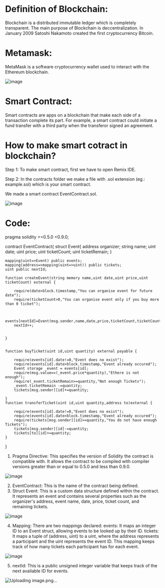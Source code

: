 # Definition of Blockchain:

Blockchain is a distributed immutable ledger which is completely transparent. The main purpose of Blockchain is deccentralization. In January 2009 Satoshi Nakamoto created the first cryptocurrency Bitcoin.

# Metamask:

MetaMask is a software cryptocurrency wallet used to interact with the Ethereum blockchain.

![image](https://github.com/krishna1632/Blockchain/assets/160998925/08cc9bb2-d8b5-4db4-b824-385a00950cd0)

# Smart Contract:

Smart contracts are apps on a blockchain that make each side of a transaction complete its part. For example, a smart contract could initiate a fund transfer with a third party when the transferor signed an agreement.

# How to make smart cotract in blockchain?

Step 1: To make smart contract, first we have to open Remix IDE.

Step 2: In the contracts folder we make a file with .sol extension (eg.: example.sol) which is your smart contract.

We made a smart contract EventContract.sol.

![image](https://github.com/krishna1632/Blockchain/assets/160998925/393eb75c-be45-4067-8f06-add7e9f00e1e)

# Code:

pragma solidity >=0.5.0 <0.9.0;

contract EventContract{
    struct Event{
        address organizer;
        string name;
        uint date;
        uint price;
        uint ticketCount;
        uint ticketRemain;
    }


    mapping(uint=>Event) public events;
    mapping(address=>mapping(uint=>uint)) public tickets;
    uint public nextId;

    function createEvent(string memory name,uint date,uint price,uint ticketCount) external {

        require(date>block.timestamp,"You can organise event for future date");
        require(ticketCount>0,"You can organise event only if you buy more than 0 ticket");


        events[nextId]=Event(msg.sender,name,date,price,ticketCount,ticketCount);
        nextId++;
        

    }
    
    
    function buyTicket(uint id,uint quantity) external payable {

        require(events[id].date!=0,"Event does no exist");
        require(events[id].date>block.timestamp,"Event already occured");
        Event storage _event = events[id];
        require(msg.value==(_event.price*quantity),"Ethere is not enough");
        require(_event.ticketRemain>=quantity,"Not enough Tickets");
        _event.ticketRemain -=quantity;
        tickets[msg.sender][id]+=quantity;

    }
    function transferTicket(uint id,uint quantity,address to)external {
        
        require(events[id].date!=0,"Event does no exist");
        require(events[id].date>block.timestamp,"Event already occured");
        require(tickets[msg.sender][id]>=quantity,"You do not have enough Tickets");
        tickets[msg.sender][id]-=quantity;
        tickets[to][id]+=quantity;
    }
}


1. Pragma Directive: This specifies the version of Solidity the contract is compatible with. It allows the contract to be compiled with compiler versions greater than or equal to 0.5.0 and less than 0.9.0.

![image](https://github.com/krishna1632/Blockchain/assets/160998925/e12a0cc2-ea91-4a94-924f-c49550a32e95)


2. EventContract: This is the name of the contract being defined.
3. Struct Event: This is a custom data structure defined within the contract. It represents an event and contains several properties such as the organizer's address, event name, date, price, ticket count, and remaining tickets.

![image](https://github.com/krishna1632/Blockchain/assets/160998925/b66ddf75-3239-4c38-99b4-7908e9a7451b)

4. Mapping: There are two mappings declared:
events: It maps an integer ID to an Event struct, allowing events to be looked up by their ID.
tickets: It maps a tuple of (address, uint) to a uint, where the address represents a participant and the uint represents the event ID. This mapping keeps track of how many tickets each participant has for each event.

![image](https://github.com/krishna1632/Blockchain/assets/160998925/5b04269d-064b-4eaa-b94a-c84d3c09b431)

5. nextId: This is a public unsigned integer variable that keeps track of the next available ID for events.

![Uploading image.png…]()




